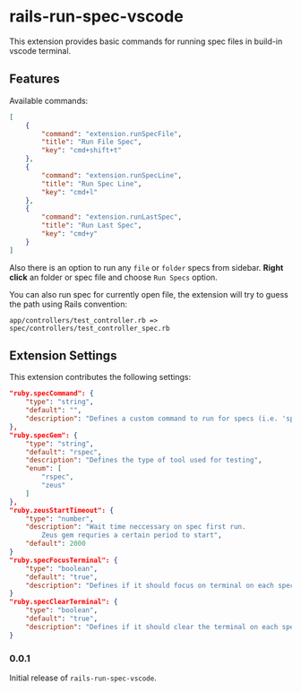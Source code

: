 # rails-run-spec-vscode

This extension provides basic commands for running spec files in build-in vscode terminal.

## Features

Available commands:

```json
[
    {
        "command": "extension.runSpecFile",
        "title": "Run File Spec",
        "key": "cmd+shift+t"
    },
    {
        "command": "extension.runSpecLine",
        "title": "Run Spec Line",
        "key": "cmd+l"
    },
    {
        "command": "extension.runLastSpec",
        "title": "Run Last Spec",
        "key": "cmd+y"
    }
]
```

Also there is an option to run any `file` or `folder` specs from sidebar.
**Right click** an folder or spec file and choose `Run Specs` option.

You can also run spec for currently open file, the extension will try to guess the path using Rails convention:

`app/controllers/test_controller.rb => spec/controllers/test_controller_spec.rb`

## Extension Settings

This extension contributes the following settings:

```json
"ruby.specCommand": {
    "type": "string",
    "default": "",
    "description": "Defines a custom command to run for specs (i.e. 'spring rspec')"
},
"ruby.specGem": {
    "type": "string",
    "default": "rspec",
    "description": "Defines the type of tool used for testing",
    "enum": [
        "rspec",
        "zeus"
    ]
},
"ruby.zeusStartTimeout": {
    "type": "number",
    "description": "Wait time neccessary on spec first run.
        Zeus gem requries a certain period to start",
    "default": 2000
}
"ruby.specFocusTerminal": {
    "type": "boolean",
    "default": "true",
    "description": "Defines if it should focus on terminal on each spec run"
}
"ruby.specClearTerminal": {
    "type": "boolean",
    "default": "true",
    "description": "Defines if it should clear the terminal on each spec run"
}
```

### 0.0.1

Initial release of `rails-run-spec-vscode`.
